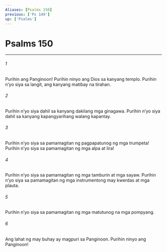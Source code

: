 ```yaml
---
Aliases: [Psalms 150]
previous: ['Ps 149']
up: ['Psalms']
---
```

# Psalms 150

***






















###### 1 










Purihin ang Panginoon! Purihin ninyo ang Dios sa kanyang templo. Purihin nʼyo siya sa langit, ang kanyang matibay na tirahan. 





















###### 2 










Purihin nʼyo siya dahil sa kanyang dakilang mga ginagawa. Purihin nʼyo siya dahil sa kanyang kapangyarihang walang kapantay. 





















###### 3 










Purihin nʼyo siya sa pamamagitan ng pagpapatunog ng mga trumpeta! Purihin nʼyo siya sa pamamagitan ng mga alpa at lira! 





















###### 4 










Purihin nʼyo siya sa pamamagitan ng mga tamburin at mga sayaw. Purihin nʼyo siya sa pamamagitan ng mga instrumentong may kwerdas at mga plauta. 





















###### 5 










Purihin nʼyo siya sa pamamagitan ng mga matutunog na mga pompyang. 





















###### 6 










Ang lahat ng may buhay ay magpuri sa Panginoon. Purihin ninyo ang Panginoon!
